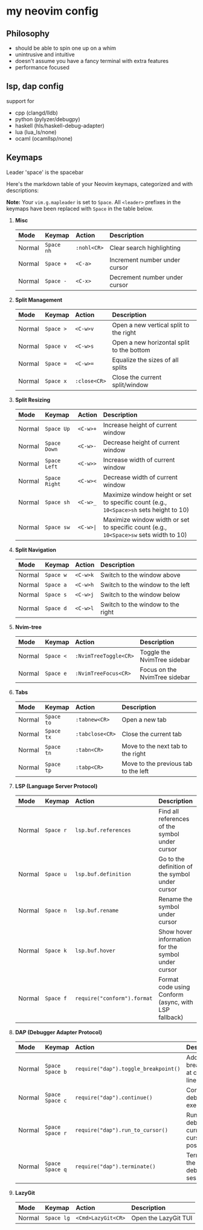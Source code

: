 # my neovim config
## Philosophy
- should be able to spin one up on a whim
- unintrusive and intuitive
- doesn't assume you have a fancy terminal with extra features
- performance focused

## lsp, dap config
support for 
- cpp (clangd/lldb)
- python (pylyzer/debugpy)
- haskell (hls/haskell-debug-adapter)
- lua (lua\_ls/none)
- ocaml (ocamllsp/none)

## Keymaps
Leader 'space' is the spacebar

Here's the markdown table of your Neovim keymaps, categorized and with descriptions:

**Note:** Your `vim.g.mapleader` is set to `Space`. All `<leader>` prefixes in the keymaps have been replaced with `Space` in the table below.

1.  **Misc**

    | Mode   | Keymap        | Action                      | Description                          |
    | :----- | :------------ | :-------------------------- | :----------------------------------- |
    | Normal | `Space nh`    | `:nohl<CR>`                 | Clear search highlighting            |
    | Normal | `Space +`     | `<C-a>`                     | Increment number under cursor        |
    | Normal | `Space -`     | `<C-x>`                     | Decrement number under cursor        |

2.  **Split Management**

    | Mode   | Keymap        | Action                      | Description                                   |
    | :----- | :------------ | :-------------------------- | :-------------------------------------------- |
    | Normal | `Space >`     | `<C-w>v`                    | Open a new vertical split to the right        |
    | Normal | `Space v`     | `<C-w>s`                    | Open a new horizontal split to the bottom     |
    | Normal | `Space =`     | `<C-w>=`                    | Equalize the sizes of all splits              |
    | Normal | `Space x`     | `:close<CR>`                | Close the current split/window                |

3.  **Split Resizing**

    | Mode   | Keymap         | Action                      | Description                                         |
    | :----- | :------------- | :-------------------------- | :-------------------------------------------------- |
    | Normal | `Space Up`     | `<C-w>+`                    | Increase height of current window                   |
    | Normal | `Space Down`   | `<C-w>-`                    | Decrease height of current window                   |
    | Normal | `Space Left`   | `<C-w>>`                    | Increase width of current window                    |
    | Normal | `Space Right`  | `<C-w><`                    | Decrease width of current window                    |
    | Normal | `Space sh`     | `<C-w>_`                    | Maximize window height or set to specific count (e.g., `10<Space>sh` sets height to 10) |
    | Normal | `Space sw`     | `<C-w>\|`                   | Maximize window width or set to specific count (e.g., `10<Space>sw` sets width to 10)  |

4.  **Split Navigation**

    | Mode   | Keymap        | Action                      | Description                          |
    | :----- | :------------ | :-------------------------- | :----------------------------------- |
    | Normal | `Space w`     | `<C-w>k`                    | Switch to the window above           |
    | Normal | `Space a`     | `<C-w>h`                    | Switch to the window to the left     |
    | Normal | `Space s`     | `<C-w>j`                    | Switch to the window below           |
    | Normal | `Space d`     | `<C-w>l`                    | Switch to the window to the right    |

5.  **Nvim-tree**

    | Mode   | Keymap        | Action                      | Description                          |
    | :----- | :------------ | :-------------------------- | :----------------------------------- |
    | Normal | `Space <`     | `:NvimTreeToggle<CR>`       | Toggle the NvimTree sidebar          |
    | Normal | `Space e`     | `:NvimTreeFocus<CR>`        | Focus on the NvimTree sidebar        |

6.  **Tabs**

    | Mode   | Keymap        | Action                      | Description                          |
    | :----- | :------------ | :-------------------------- | :----------------------------------- |
    | Normal | `Space to`    | `:tabnew<CR>`               | Open a new tab                       |
    | Normal | `Space tx`    | `:tabclose<CR>`             | Close the current tab                |
    | Normal | `Space tn`    | `:tabn<CR>`                 | Move to the next tab to the right    |
    | Normal | `Space tp`    | `:tabp<CR>`                 | Move to the previous tab to the left |

7.  **LSP (Language Server Protocol)**

    | Mode   | Keymap        | Action                      | Description                                   |
    | :----- | :------------ | :-------------------------- | :-------------------------------------------- |
    | Normal | `Space r`     | `lsp.buf.references`        | Find all references of the symbol under cursor |
    | Normal | `Space u`     | `lsp.buf.definition`        | Go to the definition of the symbol under cursor |
    | Normal | `Space n`     | `lsp.buf.rename`            | Rename the symbol under cursor                |
    | Normal | `Space k`     | `lsp.buf.hover`             | Show hover information for the symbol under cursor |
    | Normal | `Space f`     | `require("conform").format` | Format code using Conform (async, with LSP fallback) |

8.  **DAP (Debugger Adapter Protocol)**

    | Mode   | Keymap           | Action                              | Description                         |
    | :----- | :--------------- | :---------------------------------- | :---------------------------------- |
    | Normal | `Space Space b`  | `require("dap").toggle_breakpoint()`| Add/remove breakpoint at current line |
    | Normal | `Space Space c`  | `require("dap").continue()`         | Continue debugger execution         |
    | Normal | `Space Space r`  | `require("dap").run_to_cursor()`    | Run debugger to current cursor position |
    | Normal | `Space Space q`  | `require("dap").terminate()`        | Terminate the debugger session      |

9.  **LazyGit**

    | Mode   | Keymap        | Action                      | Description                          |
    | :----- | :------------ | :-------------------------- | :----------------------------------- |
    | Normal | `Space lg`    | `<Cmd>LazyGit<CR>`          | Open the LazyGit TUI                 |



